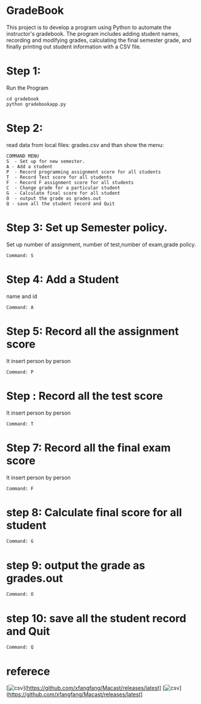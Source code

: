 # GradeBook
This project is to develop a program using Python to automate the instructor's gradebook. The program includes adding student names, recording and modifying grades, calculating the final semester grade, and finally printing out student information with a CSV file.

# Step 1:
Run the Program
```
cd gradebook
python gradebookapp.py
```

# Step 2:
read data from local files: grades.csv
and than show the menu:
```
COMMAND MENU
S  - Set up for new semester.
A - Add a student
P  - Record programming assignment score for all students
T  - Record Test score for all students
F  - Record F assignment score for all students
C  - Change grade for a particular student
G  - Calculate final score for all student
O  - output the grade as grades.out
Q - save all the student record and Quit
```

# Step 3: Set up Semester policy. 
Set up number of assignment, number of test,number of exam,grade policy.
```
Command: S
```

# Step 4: Add a Student
name and id
```
Command: A
```
# Step 5: Record all the assignment score
It insert person by person
```
Command: P
```
# Step : Record all the test score
It insert person by person
```
Command: T
```
# Step 7: Record all the final exam score
It insert person by person
```
Command: F
```
# step 8: Calculate final score for all student
```
Command: G
```
# step 9: output the grade as grades.out
```
Command: O
```
# step 10: save all the student record and Quit
```
Command: Q
```
# referece
[![csv]([https://visitor-badge.glitch.me/badge?page_id=xfangfang.Macast)](https://github.com/xfangfang/Macast/releases/latest]
[![csv]([[https://visitor-badge.glitch.me/badge?page_id=xfangfang.Macast)](https://github.com/xfangfang/Macast/releases/latest]
